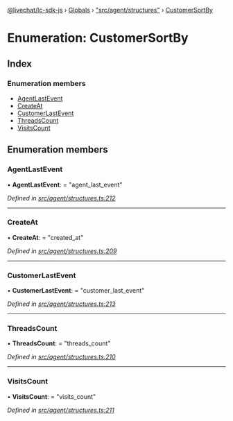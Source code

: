 [@livechat/lc-sdk-js](../README.md) › [Globals](../globals.md) › ["src/agent/structures"](../modules/_src_agent_structures_.md) › [CustomerSortBy](_src_agent_structures_.customersortby.md)

# Enumeration: CustomerSortBy

## Index

### Enumeration members

* [AgentLastEvent](_src_agent_structures_.customersortby.md#agentlastevent)
* [CreateAt](_src_agent_structures_.customersortby.md#createat)
* [CustomerLastEvent](_src_agent_structures_.customersortby.md#customerlastevent)
* [ThreadsCount](_src_agent_structures_.customersortby.md#threadscount)
* [VisitsCount](_src_agent_structures_.customersortby.md#visitscount)

## Enumeration members

###  AgentLastEvent

• **AgentLastEvent**: = "agent_last_event"

*Defined in [src/agent/structures.ts:212](https://github.com/livechat/lc-sdk-js/blob/ac28f06/src/agent/structures.ts#L212)*

___

###  CreateAt

• **CreateAt**: = "created_at"

*Defined in [src/agent/structures.ts:209](https://github.com/livechat/lc-sdk-js/blob/ac28f06/src/agent/structures.ts#L209)*

___

###  CustomerLastEvent

• **CustomerLastEvent**: = "customer_last_event"

*Defined in [src/agent/structures.ts:213](https://github.com/livechat/lc-sdk-js/blob/ac28f06/src/agent/structures.ts#L213)*

___

###  ThreadsCount

• **ThreadsCount**: = "threads_count"

*Defined in [src/agent/structures.ts:210](https://github.com/livechat/lc-sdk-js/blob/ac28f06/src/agent/structures.ts#L210)*

___

###  VisitsCount

• **VisitsCount**: = "visits_count"

*Defined in [src/agent/structures.ts:211](https://github.com/livechat/lc-sdk-js/blob/ac28f06/src/agent/structures.ts#L211)*
